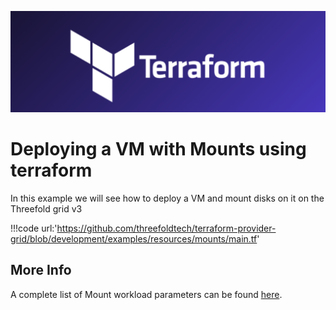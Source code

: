 ![](img/terraform_.png)

# Deploying a VM with Mounts using terraform

In this example we will see how to deploy a VM and mount disks on it on the Threefold grid v3

!!!code url:'https://github.com/threefoldtech/terraform-provider-grid/blob/development/examples/resources/mounts/main.tf'

## More Info

A complete list of Mount workload parameters can be found [here](https://github.com/threefoldtech/terraform-provider-grid/blob/development/docs/resources/deployment.md#nested-schema-for-vmsmounts).
